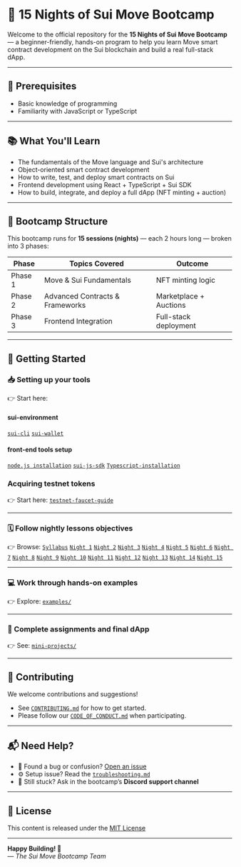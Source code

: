 # 🚀 15 Nights of Sui Move Bootcamp

Welcome to the official repository for the **15 Nights of Sui Move Bootcamp** — a beginner-friendly, hands-on program to help you learn Move smart contract development on the Sui blockchain and build a real full-stack dApp.

---

## 📜 Prerequisites

- Basic knowledge of programming
- Familiarity with JavaScript or TypeScript

---

## 📚 What You'll Learn

- The fundamentals of the Move language and Sui's architecture  
- Object-oriented smart contract development  
- How to write, test, and deploy smart contracts on Sui  
- Frontend development using React + TypeScript + Sui SDK  
- How to build, integrate, and deploy a full dApp (NFT minting + auction)

---

## 🧱 Bootcamp Structure

This bootcamp runs for **15 sessions (nights)** — each 2 hours long — broken into 3 phases:

| Phase | Topics Covered                  | Outcome |
|-------|----------------------------------|---------|
| Phase 1 | Move & Sui Fundamentals         | NFT minting logic |
| Phase 2 | Advanced Contracts & Frameworks | Marketplace + Auctions |
| Phase 3 | Frontend Integration            | Full-stack deployment |

---

## 🧭 Getting Started

### 📥 Setting up your tools 
👉 Start here: 

#### sui-environment

[`sui-cli`](../sui-move-bootcamp/setup/install-sui-cli.md)
[`sui-wallet`](/sui-move-bootcamp/setup/install-sui-wallet.md)

#### front-end tools setup
[`node.js installation`](/sui-move-bootcamp/setup/frontend-setup/install-node-js.md)
[`sui-js-sdk`](/sui-move-bootcamp/setup/frontend-setup/install-sui-js-sdk.md)
[`Typescript-installation`](/sui-move-bootcamp/setup/frontend-setup/install-sui-move.md)

### Acquiring testnet tokens 
👉 Start here:
[`testnet-faucet-guide`](./setup/sui-environment/testnet-faucet-guide.md)

---
### 🗓 Follow nightly lessons objectives 
👉 Browse: [`Syllabus`](./syllabus/full-syllabus.md)
[`Night 1`](/sui-move-bootcamp/syllabus/nightly-objectives/night-o1.md)
[`Night 2`](/sui-move-bootcamp/syllabus/nightly-objectives/night-o2.md)
[`Night 3`](/sui-move-bootcamp/syllabus/nightly-objectives/night-o3.md)
[`Night 4`](/sui-move-bootcamp/syllabus/nightly-objectives/night-o4.md)
[`Night 5`](/sui-move-bootcamp/syllabus/nightly-objectives/night-o5.md)
[`Night 6`](/sui-move-bootcamp/syllabus/nightly-objectives/night-o6.md)
[`Night 7`](/sui-move-bootcamp/syllabus/nightly-objectives/night-o7.md)
[`Night 8`](/sui-move-bootcamp/syllabus/nightly-objectives/night-o8.md)
[`Night 9`](/sui-move-bootcamp/syllabus/nightly-objectives/night-o9.md)
[`Night 10`](/sui-move-bootcamp/syllabus/nightly-objectives/night-10.md)
[`Night 11`](/sui-move-bootcamp/syllabus/nightly-objectives/night-11.md)
[`Night 12`](/sui-move-bootcamp/syllabus/nightly-objectives/night-12.md)
[`Night 13`](/sui-move-bootcamp/syllabus/nightly-objectives/night-13.md)
[`Night 14`](/sui-move-bootcamp/syllabus/nightly-objectives/night-14.md)
[`Night 15`](/sui-move-bootcamp/syllabus/nightly-objectives/night-15.md)

---


### 💻 Work through hands-on examples  
👉 Explore: [`examples/`](/sui-move-bootcamp/examples)

---

### 🚀 Complete assignments and final dApp  
👉 See: [`mini-projects/`](/sui-move-bootcamp/mini-projects)

---
## 🤝 Contributing

We welcome contributions and suggestions!

- See [`CONTRIBUTING.md`](/sui-move-bootcamp/CONTRIBUTING.md) for how to get started.  
- Please follow our [`CODE_OF_CONDUCT.md`](/sui-move-bootcamp/CODE_OF_CONDUCT.md) when participating.

---

## 📬 Need Help?

- 🐞 Found a bug or confusion? [Open an issue](https://github.com/YOUR_ORG/YOUR_REPO/issues)  
- ⚙️ Setup issue? Read the [`troubleshooting.md`](./setup/troubleshooting.md)  
- 💬 Still stuck? Ask in the bootcamp’s **Discord support channel**

---

## 📜 License

This content is released under the [MIT License](/sui-move-bootcamp/LICENSE)

---

**Happy Building! 🧱**  
— _The Sui Move Bootcamp Team_



